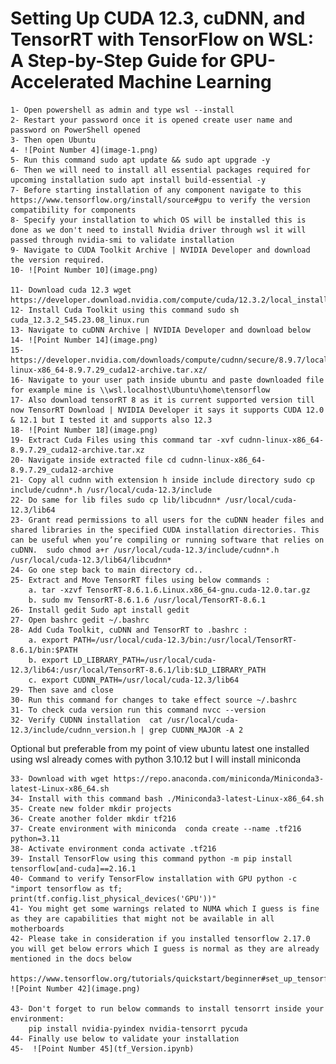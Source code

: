 # Setting Up CUDA 12.3, cuDNN, and TensorRT with TensorFlow on WSL: A Step-by-Step Guide for GPU-Accelerated Machine Learning

    1- Open powershell as admin and type wsl --install
    2- Restart your password once it is opened create user name and password on PowerShell opened 
    3- Then open Ubuntu
    4- ![Point Number 4](image-1.png)
    5- Run this command sudo apt update && sudo apt upgrade -y
    6- Then we will need to install all essential packages required for upcoming installation sudo apt install build-essential -y
    7- Before starting installation of any component navigate to this https://www.tensorflow.org/install/source#gpu to verify the version compatibility for components 
    8- Specify your installation to which OS will be installed this is done as we don't need to install Nvidia driver through wsl it will passed through nvidia-smi to validate installation 
    9- Navigate to CUDA Toolkit Archive | NVIDIA Developer and download the version required.
    10- ![Point Number 10](image.png)
    
    11- Download cuda 12.3 wget https://developer.download.nvidia.com/compute/cuda/12.3.2/local_installers/cuda_12.3.2_545.23.08_linux.run
    12- Install Cuda Toolkit using this command sudo sh cuda_12.3.2_545.23.08_linux.run
    13- Navigate to cuDNN Archive | NVIDIA Developer and download below
    14- ![Point Number 14](image.png)
    15- https://developer.nvidia.com/downloads/compute/cudnn/secure/8.9.7/local_installers/12.x/cudnn-linux-x86_64-8.9.7.29_cuda12-archive.tar.xz/
    16- Navigate to your user path inside ubuntu and paste downloaded file for example mine is \\wsl.localhost\Ubuntu\home\tensorflow
    17- Also download tensorRT 8 as it is current supported version till now TensorRT Download | NVIDIA Developer it says it supports CUDA 12.0 & 12.1 but I tested it and supports also 12.3
    18- ![Point Number 18](image.png)
    19- Extract Cuda Files using this command tar -xvf cudnn-linux-x86_64-8.9.7.29_cuda12-archive.tar.xz
    20- Navigate inside extracted file cd cudnn-linux-x86_64-8.9.7.29_cuda12-archive
    21- Copy all cudnn with extension h inside include directory sudo cp include/cudnn*.h /usr/local/cuda-12.3/include
    22- Do same for lib files sudo cp lib/libcudnn* /usr/local/cuda-12.3/lib64
    23- Grant read permissions to all users for the cuDNN header files and shared libraries in the specified CUDA installation directories. This can be useful when you’re compiling or running software that relies on cuDNN.  sudo chmod a+r /usr/local/cuda-12.3/include/cudnn*.h /usr/local/cuda-12.3/lib64/libcudnn*
    24- Go one step back to main directory cd..
    25- Extract and Move TensorRT files using below commands :
        a. tar -xzvf TensorRT-8.6.1.6.Linux.x86_64-gnu.cuda-12.0.tar.gz
        b. sudo mv TensorRT-8.6.1.6 /usr/local/TensorRT-8.6.1
    26- Install gedit Sudo apt install gedit
    27- Open bashrc gedit ~/.bashrc
    28- Add Cuda Toolkit, cuDNN and TensorRT to .bashrc :
        a. export PATH=/usr/local/cuda-12.3/bin:/usr/local/TensorRT-8.6.1/bin:$PATH
        b. export LD_LIBRARY_PATH=/usr/local/cuda-12.3/lib64:/usr/local/TensorRT-8.6.1/lib:$LD_LIBRARY_PATH
        c. export CUDNN_PATH=/usr/local/cuda-12.3/lib64
    29- Then save and close
    30- Run this command for changes to take effect source ~/.bashrc
    31- To check cuda version run this command nvcc --version
    32- Verify CUDNN installation  cat /usr/local/cuda-12.3/include/cudnn_version.h | grep CUDNN_MAJOR -A 2

Optional but preferable from my point of view ubuntu latest one installed using wsl already comes with python 3.10.12 but I will install miniconda 

    33- Download with wget https://repo.anaconda.com/miniconda/Miniconda3-latest-Linux-x86_64.sh
    34- Install with this command bash ./Miniconda3-latest-Linux-x86_64.sh
    35- Create new folder mkdir projects
    36- Create another folder mkdir tf216
    37- Create environment with miniconda  conda create --name .tf216 python=3.11
    38- Activate environment conda activate .tf216 
    39- Install TensorFlow using this command python -m pip install tensorflow[and-cuda]==2.16.1
    40- Command to verify TensorFlow installation with GPU python -c "import tensorflow as tf; print(tf.config.list_physical_devices('GPU'))"
    41- You might get some warnings related to NUMA which I guess is fine as they are capabilities that might not be available in all motherboards 
    42- Please take in consideration if you installed tensorflow 2.17.0 you will get below errors which I guess is normal as they are already mentioned in the docs below
    
    https://www.tensorflow.org/tutorials/quickstart/beginner#set_up_tensorflow
    ![Point Number 42](image.png)
    
    43- Don't forget to run below commands to install tensorrt inside your environment:
        pip install nvidia-pyindex nvidia-tensorrt pycuda
    44- Finally use below to validate your installation
    45-  ![Point Number 45](tf_Version.ipynb)
        
        
        
